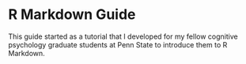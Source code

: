# R Markdown Guide

This guide started as a tutorial that I developed for my fellow cognitive psychology graduate students at Penn State to introduce them to R Markdown.
